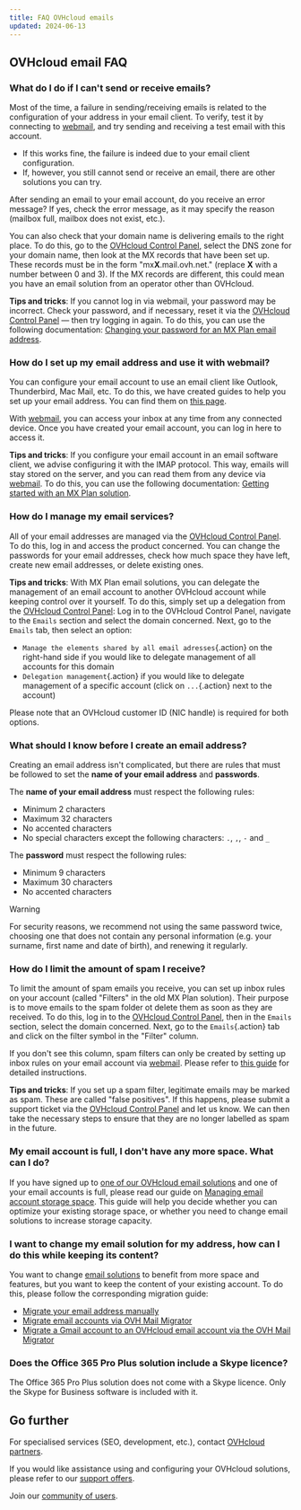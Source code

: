 ```yaml
---
title: FAQ OVHcloud emails
updated: 2024-06-13
---
```


## OVHcloud email FAQ

### What do I do if I can't send or receive emails?

Most of the time, a failure in sending/receiving emails is related to the configuration of your address in your email client. To verify, test it by connecting to [webmail](/links/email), and try sending and receiving a test email with this account.

- If this works fine, the failure is indeed due to your email client configuration. 
- If, however, you still cannot send or receive an email, there are other solutions you can try. 

After sending an email to your email account, do you receive an error message? If yes, check the error message, as it may specify the reason (mailbox full, mailbox does not exist, etc.).

You can also check that your domain name is delivering emails to the right place. To do this, go to the [OVHcloud Control Panel](/links/manager), select the DNS zone for your domain name, then look at the MX records that have been set up. These records must be in the form "mx**X**.mail.ovh.net." (replace **X** with a number between 0 and 3). If the MX records are different, this could mean you have an email solution from an operator other than OVHcloud.

**Tips and tricks**: If you cannot log in via webmail, your password may be incorrect. Check your password, and if necessary, reset it via the [OVHcloud Control Panel](/links/manager) — then try logging in again. To do this, you can use the following documentation: [Changing your password for an MX Plan email address](/pages/web_cloud/email_and_collaborative_solutions/mx_plan/email_change_password).

### How do I set up my email address and use it with webmail?

You can configure your email account to use an email client like Outlook, Thunderbird, Mac Mail, etc. To do this, we have created guides to help you set up your email address. You can find them on [this page](/products/web-cloud-email-collaborative-solutions-mx-plan).

With [webmail](/links/email), you can access your inbox at any time from any connected device. Once you have created your email account, you can log in here to access it.

**Tips and tricks**: If you configure your email account in an email software client, we advise configuring it with the IMAP protocol. This way, emails will stay stored on the server, and you can read them from any device via [webmail](/links/email). To do this, you can use the following documentation: [Getting started with an MX Plan solution](/pages/web_cloud/email_and_collaborative_solutions/mx_plan/email_generalities).

### How do I manage my email services?

All of your email addresses are managed via the [OVHcloud Control Panel](/links/manager). To do this, log in and access the product concerned. You can change the passwords for your email addresses, check how much space they have left, create new email addresses, or delete existing ones.

**Tips and tricks**: With MX Plan email solutions, you can delegate the management of an email account to another OVHcloud account while keeping control over it yourself. To do this, simply set up a delegation from the [OVHcloud Control Panel](/links/manager): Log in to the OVHcloud Control Panel, navigate to the `Emails` section and select the domain concerned. Next, go to the `Emails` tab, then select an option:

- `Manage the elements shared by all email adresses`{.action} on the right-hand side if you would like to delegate management of all accounts for this domain
- `Delegation management`{.action} if you would like to delegate management of a specific account (click on `...`{.action} next to the account)  

Please note that an OVHcloud customer ID (NIC handle) is required for both options.

### What should I know before I create an email address?

Creating an email address isn't complicated, but there are rules that must be followed to set the **name of your email address** and **passwords**.

The **name of your email address** must respect the following rules:

- Minimum 2 characters
- Maximum 32 characters
- No accented characters
- No special characters except the following characters: `.`, `,`, `-` and `_`

The **password** must respect the following rules:

- Minimum 9 characters
- Maximum 30 characters
- No accented characters

> [!warning]
> For security reasons, we recommend not using the same password twice, choosing one that does not contain any personal information (e.g. your surname, first name and date of birth), and renewing it regularly.

### How do I limit the amount of spam I receive?

To limit the amount of spam emails you receive, you can set up inbox rules on your account (called "Filters" in the old MX Plan solution). Their purpose is to move emails to the spam folder ot delete them as soon as they are received. To do this, log in to the [OVHcloud Control Panel](/links/manager), then in the `Emails` section, select the domain concerned. Next, go to the `Emails`{.action} tab and click on the filter symbol in the "Filter" column.

If you don't see this column, spam filters can only be created by setting up inbox rules on your email account via [webmail](/links/email). Please refer to [this guide](/pages/web_cloud/email_and_collaborative_solutions/using_the_outlook_web_app_webmail/creating-inbox-rules-in-owa-mx-plan) for detailed instructions.

**Tips and tricks**: If you set up a spam filter, legitimate emails may be marked as spam. These are called "false positives". If this happens, please submit a support ticket via the [OVHcloud Control Panel](/links/manager) and let us know. We can then take the necessary steps to ensure that they are no longer labelled as spam in the future.

### My email account is full, I don't have any more space. What can I do?

If you have signed up to [one of our OVHcloud email solutions](/links/web/emails) and one of your email accounts is full, please read our guide on [Managing email account storage space](/pages/web_cloud/email_and_collaborative_solutions/troubleshooting/email_manage_quota). This guide will help you decide whether you can optimize your existing storage space, or whether you need to change email solutions to increase storage capacity.

### I want to change my email solution for my address, how can I do this while keeping its content?

You want to change [email solutions](/links/web/emails) to benefit from more space and features, but you want to keep the content of your existing account. To do this, please follow the corresponding migration guide:

- [Migrate your email address manually](/pages/web_cloud/email_and_collaborative_solutions/migrating/manual_email_migration)
- [Migrate email accounts via OVH Mail Migrator](/pages/web_cloud/email_and_collaborative_solutions/migrating/migration_omm)
- [Migrate a Gmail account to an OVHcloud email account via the OVH Mail Migrator](/pages/web_cloud/email_and_collaborative_solutions/migrating/security_gmail)

### Does the Office 365 Pro Plus solution include a Skype licence?

The Office 365 Pro Plus solution does not come with a Skype licence. Only the Skype for Business software is included with it.

## Go further <a name="go-further"></a>

For specialised services (SEO, development, etc.), contact [OVHcloud partners](/links/partner).

If you would like assistance using and configuring your OVHcloud solutions, please refer to our [support offers](/links/support).

Join our [community of users](/links/community).